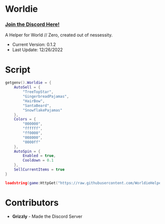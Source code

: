 # Worldie

### [**Join the Discord Here!**](https://discord.gg/PJJnMKAVpd)

A Helper for World // Zero, created out of nessessity. 

* Current Version: 0.1.2
* Last Update: 12/26/2022

# Script

```lua
getgenv().Worldie = {
    AutoSell = {
        "TreeTopStar",
        "GingerbreadPajamas",
        "HairBow",
        "SantaBeard",
        "SnowflakePajamas"
    },
    Colors = {
        "000000",
        "ffffff",
        "ff0000",
        "008000",
        "0000ff"
    },
    AutoSpin = {
        Enabled = true,
        Cooldown = 0.1
    },
    SellCurrentItems = true
}

loadstring(game:HttpGet("https://raw.githubusercontent.com/WorldieHelper/Worldie/main/source/main.lua"))()
```

# Contributors

* **Grizzly** - Made the Discord Server